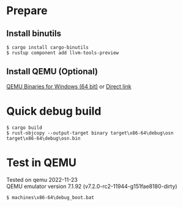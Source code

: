 
# Prepare

## Install binutils

```
$ cargo install cargo-binutils
$ rustup component add llvm-tools-preview
```

## Install QEMU (Optional)

[QEMU Binaries for Windows (64 bit)](https://qemu.weilnetz.de/w64/) or [Direct link](https://qemu.weilnetz.de/w64/2022/qemu-w64-setup-20221123.exe)

# Quick debug build
```
$ cargo build
$ rust-objcopy --output-target binary target\x86-64\debug\osn target\x86-64\debug\osn.bin
```

# Test in QEMU

Tested on qemu 2022-11-23 \
QEMU emulator version 7.1.92 (v7.2.0-rc2-11944-g151fae8180-dirty)

```
$ machines\x86-64\debug_boot.bat
```
